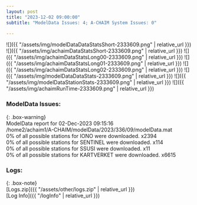 ```yaml
---
layout: post
title: "2023-12-02 09:00:00"
subtitle: "ModelData Issues: 4; A-CHAIM System Issues: 0"

---
```


![]({{ "/assets/img/modelDataDataStatsShort-2333609.png" | relative_url }})
![]({{ "/assets/img/achaimDataStatsShort-2333609.png" | relative_url }})
![]({{ "/assets/img/achaimDataStatsLong00-2333609.png" | relative_url }})
![]({{ "/assets/img/achaimDataStatsLong01-2333609.png" | relative_url }})
![]({{ "/assets/img/achaimDataStatsLong02-2333609.png" | relative_url }})
![]({{ "/assets/img/modelDataDataStats-2333609.png" | relative_url }})
![]({{ "/assets/img/modelDataStationStats-2333609.png" | relative_url }})
![]({{ "/assets/img/achaimRunTime-2333609.png" | relative_url }})


### ModelData Issues:  
  
{: .box-warning}  
 ModelData report for 02-Dec-2023 09:15:16   
 /home2/achaim1/A-CHAIM/modelData/2023/336/09/modelData.mat   
 0% of all possible stations for IONO were downloaded. x2394   
 0% of all possible stations for SENTINEL were downloaded. x114   
 0% of all possible stations for SSUSI were downloaded. x11   
 0% of all possible stations for KARTVERKET were downloaded. x6615   
  


### Logs:  
  
{: .box-note}  
[Logs.zip]({{ "/assets/other/logs.zip" | relative_url }})  
[Log Info]({{ "/logInfo" | relative_url }})  
